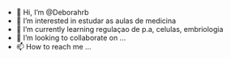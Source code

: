 - 👋 Hi, I’m @Deborahrb
- 👀 I’m interested in  estudar as aulas de medicina
- 🌱 I’m currently learning regulaçao de p.a, celulas, embriologia 
- 💞️ I’m looking to collaborate on ...
- 📫 How to reach me ...

<!---
Deborahrb/Deborahrb is a ✨ special ✨ repository because its `README.md` (this file) appears on your GitHub profile.
You can click the Preview link to take a look at your changes.
--->
